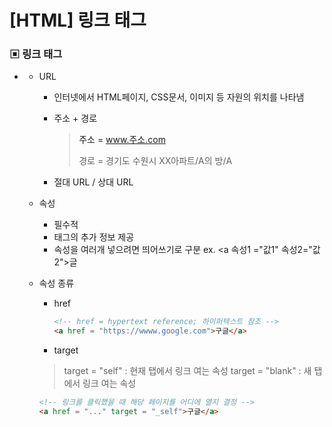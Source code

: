 # [HTML] 링크 태그



### ▣ 링크 태그

* <a>

  * URL

    *  인터넷에서 HTML페이지, CSS문서, 이미지 등 자원의 위치를 나타냄

    * 주소 + 경로 

      > 주소 = www.주소.com
      >
      >  경로 = 경기도 수원시 XX아파트/A의 방/A

    * 절대 URL / 상대 URL

  * 속성

    * 필수적
    * 태그의 추가 정보 제공
    * 속성을 여러개 넣으려면 띄어쓰기로 구분
      ex. <a 속성1 ="값1" 속성2="값2">글</a>

  * 속성 종류

    * href 

      ```html
      <!-- href = hypertext reference; 하이퍼텍스트 참조 -->
      <a href = "https://wwww.google.com">구글</a>
      ```

    *  target

      > target = "self"	: 현재 탭에서 링크 여는 속성
      > target = "blank"	:	새 탭에서 링크 여는 속성

      ```html
      <!-- 링크를 클릭했을 때 해당 페이지를 어디에 열지 결정 -->
      <a href = "..." target = "_self">구글</a>
      ```